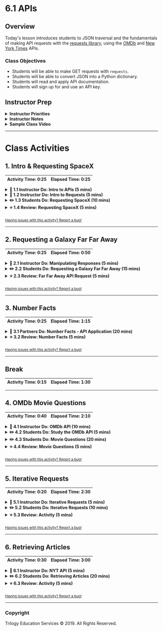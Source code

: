 # 6.1 APIs

## Overview

Today's lesson introduces students to JSON traversal and the fundamentals of making API requests with the [requests library](http://docs.python-requests.org/en/master/), using the [OMDb](https://www.omdbapi.com/) and [New York Times](https://developer.nytimes.com/) APIs.

### Class Objectives

* Students will be able to make GET requests with `requests`.
* Students will be able to convert JSON into a Python dictionary.
* Students will read and apply API documentation.
* Students will sign up for and use an API key.

## Instructor Prep

<details>
  <summary><strong>Instructor Priorities</strong></summary>

* Students will make GET requests with the `requests` Library.

* Students will manipulate JSON response to retrieve necessary values.

* Students will store JSON response in python lists and dictionaries.

* Students will identify and generate the type of request needed to request movies by leveraging the OMDB API documentation.

</details>

<details>
  <summary><strong>Instructor Notes</strong></summary>

* The NYT API imposes rate limits on requests. It shouldn't interfere with instructor demonstrations or student exercises, but be aware of it as a potential source of errors.

* You will need to provide your own unique NYT API key for the instructor demonstration and the student activity.

* Please reference our [Student FAQ](../../../05-Instructor-Resources/README.md#unit-06-python-APIs) for answers to questions frequently asked by students of this program. If you have any recommendations for additional questions, feel free to log an issue or a pull request with your desired additions.

</details>

<details>
  <summary><strong>Sample Class Video</strong></summary>

* To view an example class lecture visit (Note video may not reflect latest lesson plan): [Class Video](https://codingbootcamp.hosted.panopto.com/Panopto/Pages/Viewer.aspx?id=91755e9a-1567-422a-b60e-a93b01855609)

</details>

- - -

# Class Activities

## 1. Intro & Requesting SpaceX

| Activity Time:       0:25 |  Elapsed Time:      0:25  |
|---------------------------|---------------------------|

<details>
  <summary><strong>📣 1.1 Instructor Do: Intro to APIs (5 mins)</strong></summary>

* Send out the [Student Guide](../StudentGuide.md) for students to use as a reference as they advance through this week's activities.

* Open the [slideshow](https://docs.google.com/presentation/d/1k8c_LxO7rKmMOPkAZkmw0BqBk5UHZCPn-Y9qTgGXd0o/edit#slide=id.g5bfb14603e_0_0) and use slides 1-6 to cover the first activity. Be sure to cover the following:

* Welcome the class and let them know that the today's lesson will focus on making API calls.

* Explain that a **client** is the application/device that _asks_ for information.

* Explain that a **server** is an application/device that _supplies_ the information to the client.

  * As an analogy, give the example of a doctor asking for a patient's medical records. The doctor _requests_ information, so they are the **client** in this case. The hospital _provides_ the information and thus could be seen as the **server**. The medical records themselves are the _information_ requested.

* Ask the class the following questions:

  * Has anyone heard of the term API before?

  * Can anyone define what an API is?

* Explain that API stands for Application Programming Interface.

  * An API allows for clients and servers to communicate using their own language.

  * In the most simple case, an API allows for a client device to make a request to a server and then decipher the response.

* Show the students the [API call diagram](Images/01-APIIntro_Diagram.png) to provide an illustration of the concept.

  ![API Call Diagram](Images/01-APIIntro_Diagram.png)

* Point out how, in the diagram, the client only _requests_ information, which the server then provides.

* Explain that an API call that focuses on retrieving data is called a **get request**.

  * There are other ways for clients to interact with servers but that these methods are not necessary for today's activities.

  * API get requests are not all that different than simply visiting a website manually. Often times an API will use a URL to communicate, and the client will use a program to collect some data from the page.

* You may either show the students the example JSON in the slide deck, or visit the [JSON Placeholder page](https://jsonplaceholder.typicode.com/posts/) and explain the contents of the webpage to the class.

  ![JSON Example](Images/01-APIIntro_JSON.png)

  * This webpage acts as an example of a JSON file that would be returned by an API call. Tell students not to worry about the formatting or syntax of this object at the moment.

  * The URL is no different from the URLs students are used to using to visit "normal" websites.

  * Explain that the URLs used to communicate with APIs are often called **endpoints**.

  * Explain that the text inside of the web browser is _identical_ to what a client script would receive when making a call to this endpoint.

* Explain that the de facto standard library for making API calls in Python is [requests.py](http://docs.python-requests.org/en/master/)

* Before the next activity, you may want to direct students to a JSON formatter extension offered by the Chrome Web Store: <https://chrome.google.com/webstore/search/json%20formatter>.

</details>

<details>
  <summary><strong>📣 1.2 Instructor Do: Intro to Requests (5 mins)</strong></summary>

* Open the [slideshow](https://docs.google.com/presentation/d/1k8c_LxO7rKmMOPkAZkmw0BqBk5UHZCPn-Y9qTgGXd0o) and use slides 7-9 to accompany the beginning of this demonstration.

* Explain that for this class we will use Python's `requests` library to interact with web servers.

  * The `requests.get()` function is used to interact with a URL-based API query. It navigates to the URL and then attempts to retrieve the response from the webpage.

  * In most cases we can expect the `requests.get()` function to return a `response` object that contains the JSON (or some other highly-parsable text format) response from the API.

  * In order to interpret and analyze the `response` object we will use the `.json()` function to interact with our other Python libraries.

* Open [01-Ins_RequestsIntro/Ins_Requests_Demo.ipynb](Activities/01-Ins_RequestsIntro/Solved/Ins_Requests_Demo.ipynb) in Jupyter Notebook and go through the code with the class.

  * `import requests` to pull the Requests library into Python. This will allow the code to make API calls and collect data from a server.

  * `import json` allows Python to pull in and parse JSON objects.

  * The `url` variable contains the SpaceX URL that the class visited within a string.

  * Explain that `requests.get(url)` sends a GET request to the URL passed as a parameter. Remind students that this means that the program is _requesting_ the information stored at this URL.

    ![Basic Call](Images/01-RequestsIntro_BasicCall.png)

  * Explain that `requests.get(url)` returns a response object containing much information about the server's response, but does not seem to include the JSON requested.

    ![Response Object](Images/01-RequestsIntro_ResponseObject.png)

  * The `.json()` call must be used to convert the response object received into the JSON format seen earlier in the browser.

  * Point out how the JSON response is contained within one massive block of text. This makes it very hard to understand or read through. To counteract this, the `json.dumps()` method can be used to "pretty print" the response.

    ![Pretty Print](Images/01-RequestsIntro_PrettyPrint.png)

</details>

<details>
  <summary><strong>✏️ 1.3 Students Do: Requesting SpaceX (10 mins)</strong></summary>

* **File:** [02-Stu_SpaceX-Request/Stu_SpaceX.ipynb](Activities/02-Stu_SpaceX-Request/Unsolved/Stu_SpaceX.ipynb)

* **Instructions:** [Activities/02-Stu_SpaceX-Request/README.md](Activities/02-Stu_SpaceX-Request/README.md)

* This activity has students dig into a rather simple and well-documented API - The SpaceX API - and asks them to make a couple calls to the API using the Requests library.

* Open up [02-Stu_SpaceX-Request/Stu_SpaceX.ipynb](Activities/02-Stu_SpaceX-Request/Solved/Stu_SpaceX.ipynb) in Jupyter Notebook or show the students the following image to give them an idea of how the output should look.

* Open the [slideshow](https://docs.google.com/presentation/d/1k8c_LxO7rKmMOPkAZkmw0BqBk5UHZCPn-Y9qTgGXd0o) and use slides 10-13 to display the instructions and examples JSON response.

</details>

<details>
  <summary><strong>⭐ 1.4 Review: Requesting SpaceX (5 mins)</strong></summary>

* Open up [02-Stu_SpaceX-Request/Stu_SpaceX.ipynb](Activities/02-Stu_SpaceX-Request/Solved/Stu_SpaceX.ipynb) in Jupyter Notebook and run through the code with the class line-by-line, making certain to hit upon the following points.

  * While it is not required to "pretty print" the JSON response, it does make it a lot easier to understand. This means using `json.dumps()` and passing the formatting parameters desired.

    ![SpaceX Code1](Images/02-SpaceX_Code1.png)

  * To modify an API call to search for a single ID, use concatenation or string substitution to build the correct URL.  Here,   it is done in the `requests.get()` method.

    ![SpaceX Code2](Images/02-SpaceX_Code2.png)

</details>

<sub>[Having issues with this activity? Report a bug!](https://bit.ly/2R5kfO1)</sub>

- - -

## 2. Requesting a Galaxy Far Far Away

| Activity Time:       0:25 |  Elapsed Time:      0:50  |
|---------------------------|---------------------------|

<details>
  <summary><strong>📣 2.1 Instructor Do: Manipulating Responses (5 mins)</strong></summary>

* Open the [slideshow](https://docs.google.com/presentation/d/1k8c_LxO7rKmMOPkAZkmw0BqBk5UHZCPn-Y9qTgGXd0o) and use slides 14-16 to accompany the beginning of this demonstration.

* Point out that the solution to the previous activity used the API responses immediately by printing the JSON to the screen.

* The JSON response can be saved within a variable, however, allowing the application to refer to the dictionary multiple times and inspect its properties.

  * JSON is structurally similar to Python's dictionaries as both of these data formats use "key" and "value" pairings.

* Open [03-Ins_ManipulatingResponses/Ins_Manipulating_JSON.ipynb](Activities/03-Ins_ManipulatingResponses/Solved/Ins_Manipulating_JSON.ipynb) within an IDE and run through the code with the class.

  * So long as a response has been parsed using `response.json()` it becomes possible to navigate through and collect values like one would a dictionary.

    ![Manipulating JSON - SavingJSON](Images/03_ManipulatingResponses_SavingJSON.png)

  * Point out how the application accesses the value stored within the "cost_per_launch" key using `["cost_per_launch"]`.

    ![Manipulating JSON - CostResponse](Images/03_ManipulatingResponses_CostResponse.png)

  * Both Python dictionaries and JSON objects can contain dictionaries within dictionaries. To access the data stored within these sub-dictionaries, simply pass the parent key within brackets and then follow it up with the child key in a second set of brackets. In this case, since there is an array of sub-dictionaries, you must also use the index of the subdictionary before passing the child key.

    ![Manipulating JSON - PayloadResponse](Images/03_ManipulatingResponses_PayloadResponse.png)

</details>

<details>
  <summary><strong>✏️ 2.2 Students Do: Requesting a Galaxy Far Far Away (15 mins)</strong></summary>

* **File:** [Stu_FarFarAway.ipynb](Activities/04-Stu_FarFarAway-APIData/Unsolved/Stu_FarFarAway.ipynb)

* **Instructions:** [04-Stu_FarFarAway-APIData/README.md](Activities/04-Stu_FarFarAway-APIData/README.md)

* Students will now create an application that accesses data from the Star Wars API and prints out values from within it.

* Open the [slideshow](https://docs.google.com/presentation/d/1k8c_LxO7rKmMOPkAZkmw0BqBk5UHZCPn-Y9qTgGXd0o) and use slides 17–20 to accompany this activity. Otherwise, show the students what chart they will be attempting to create.

  ![FarFarAway - Output](Images/04-FarFarAway_Output.png)

</details>

<details>
  <summary><strong>⭐ 2.3 Review: Far Far Away API Request (5 mins)</strong></summary>

* Open up [04-Stu_FarFarAway-APIData/Stu_FarFarAway.ipynb](Activities/04-Stu_FarFarAway-APIData/Solved/Stu_FarFarAway.ipynb) in Jupyter Notebook and run through the code with the class line-by-line, making certain to hit upon the following points.

  * Printing out the original JSON is critical to understanding what keys and values an application should collect. It is also a crucial part of what is known as "Test Driven Development" as it allows the programmer to know what their outputs should be.

  ![04-FarFarAway - JSON](Images/05-FarFarAway_JSON.png)

  * To collect the character's name, reference the `["name"]` key and store it within a variable for later.

  * To collect the number of films a character has been in, reference the `["films"]` key and collect the length of the list it returns.

  * To collect the name of the character's first starship, reference the `["starships"]` key and the value at the index of `[0]`. This returns a URL to use in a second API call. The name of the starship will be held within the `["name"]` key of this JSON object.

    ![04-Far Far Away - Code](Images/05-FarFarAway_Code.png)

* Ask the class how they would go about solving the bonus.

  * Loop through the `["films"]` list and run an API call for each value within the list. Then, from the JSON returned, collect the `["title"]` and append them into a list.

  ![04-Far Far Away - CodeBonus](Images/05-FarFarAway_Bonus.png)

</details>

<sub>[Having issues with this activity? Report a bug!](https://bit.ly/2ytMVtO)</sub>

- - -

## 3. Number Facts

| Activity Time:       0:25 |  Elapsed Time:      1:15  |
|---------------------------|---------------------------|

<details>
  <summary><strong>👥 3.1 Partners Do: Number Facts - API Application (20 mins)</strong></summary>

* **File:** [05-Par_NumberFacts-APIApplication/Par_NumberFacts.ipynb](Activities/05-Par_NumberFacts-APIApplication/Unsolved/Par_NumberFacts.ipynb)

* **Instructions:** [05-Par_NumberFacts-APIApplication/README.md](Activities/05-Par_NumberFacts-APIApplication/README.md)

* Students will now join forces in creating an interactive application that uses the "numbers" API. The application will take in a number and then return a random fact about that number.

* Open up [05-Par_NumberFacts-APIApplication/Par_NumberFacts.ipynb](Activities/05-Par_NumberFacts-APIApplication/Solved/Par_NumberFacts.ipynb) in Jupyter Notebook and run the application, showing students what they will be attempting to create.

* Open the [slideshow](https://docs.google.com/presentation/d/1k8c_LxO7rKmMOPkAZkmw0BqBk5UHZCPn-Y9qTgGXd0o) and use slides 21–23 to accompany this activity. Otherwise, show the students what chart they will be attempting to create.

  ![Number Facts - Output](Images/06-NumberFacts_Output.png)

</details>

<details>
  <summary><strong>⭐ 3.2 Review: Number Facts (5 mins)</strong></summary>

* Open up [05-Par_NumberFacts-APIApplication/Par_NumberFacts.ipynb](Activities/05-Par_NumberFacts-APIApplication/Solved/Par_NumberFacts.ipynb) in Jupyter Notebook and run through the code with the class line-by-line, making certain to hit upon the following points.

  * The URL format for the Numbers API is `http://numbersapi.com/<Number>/<Type>?json` unless the "Date" type is being used. If the "Date" type is used then the format is `http://numbersapi.com/<Month>/<Day>/<Type>?json`.

  * Since the API call for "Date" is different from the rest, an `if` statement should check what type of data the user would like to search for. This way the API call can be changed based upon their choice.

    ![Number Facts - Code](Images/06-NumberFacts_Code.png)

</details>

<sub>[Having issues with this activity? Report a bug!](https://bit.ly/2UV7KpF)</sub>

- - -

## Break

| Activity Time:       0:15 |  Elapsed Time:      1:30  |
|---------------------------|---------------------------|

- - -

## 4. OMDb Movie Questions

| Activity Time:       0:40 |  Elapsed Time:      2:10  |
|---------------------------|---------------------------|

<details>
  <summary><strong>📣 4.1 Instructor Do: OMDb API (10 mins)</strong></summary>

* Open the [slideshow](https://docs.google.com/presentation/d/1k8c_LxO7rKmMOPkAZkmw0BqBk5UHZCPn-Y9qTgGXd0o) and use slides 25-28 to accompany the beginning of this demonstration. Be sure to cover the following talking points:

  * After having spent some time working with simple JSON objects, students are now ready to tackle handling JSON responses from more complex APIs.

  * The next couple of exercises will make use of the [OMDb API](https://www.omdbapi.com/) and send out the link.

  * One of the biggest differences of the OMDb API from our previous API examples is the format of the URL. In this case we will have to use URL parameters.

  * The two basic parameters used in the OMDb API get request are `?t=` and `api_key`.

  * Explain that the `t` within the URL string stands for "title". This means that the URL `http://www.omdbapi.com/?t=Aliens` is asking the omdb API to return all of the information on movies with the title "Aliens."

  * Explain that the section of the URL following such a question mark is called a **query string**.

  * Query strings are a way of sending information from the client to the server, which the server can then interpret to return more specific data.

    ![OMDB Query String](Images/07-OmdbIntro_Query.png)

  * The query string also includes something known as an "API Key" at the end. API keys are used by developers to collect data from APIs with some layers of protection on them. Without a valid API key for the omdb API, for example, no data would be returned.

* Open the [06-Ins_OMDbRequests/Ins_OMDbRequests.ipynb](Activities/06-Ins_OMDbRequests/Solved/Ins_OMDbRequests.ipynb) demo in Jupyter Notebook.

* Point out that this looks nearly identical to the API calls students have been working with. The URL for the API is stored before an API call is made. The response is then stored and converted to JSON. The keys are then printed via dictionary access.

* Point out that, other than the query string, there is nothing new here—students are now capable of interacting with complex real-world APIs!

  ![OMDB Print](Images/07-OmdbIntro_Print.png)

</details>

<details>
  <summary><strong>✏️ 4.2 Students Do: Study the OMDb API (5 mins)</strong></summary>

* **Instructions:** [07-Stu_Explore_OMDb_API/README.md](Activities/07-Stu_Explore_OMDb_API/README.md)

* For this first part of the OMDB activity, students will be spending some time reviewing the documentation for the OMDB API and testing it out.

* Open the [slideshow](https://docs.google.com/presentation/d/1k8c_LxO7rKmMOPkAZkmw0BqBk5UHZCPn-Y9qTgGXd0o) and use slides 29-30 to display the instructions.

</details>

<details>
  <summary><strong>✏️ 4.3 Students Do: Movie Questions (20 mins)</strong></summary>

* **File:** [08-Stu_MovieQuestions/Stu_MovieQuestions.ipynb](Activities/08-Stu_MovieQuestions/Unsolved/Stu_MovieQuestions.ipynb)

* **Instructions:** [08-Stu_MovieQuestions/README.md](Activities/08-Stu_MovieQuestions/README.md)

* The class will now test their skills with the OMDB API as they attempt to collect some data from the API in order to answer a series of questions.

* Open the [slideshow](https://docs.google.com/presentation/d/1k8c_LxO7rKmMOPkAZkmw0BqBk5UHZCPn-Y9qTgGXd0o) and use slides 31-33 to display the instructions.

</details>

<details>
  <summary><strong>⭐ 4.4 Review: Movie Questions (5 mins)</strong></summary>

* Open up [08-Stu_MovieQuestions/Stu_MovieQuestions.ipynb](Activities/08-Stu_MovieQuestions/Solved/Stu_MovieQuestions.ipynb) in Jupyter Notebook and run through the code with the class line-by-line, making certain to hit upon the following points.

  * Point out that this activity did _not_ require the use of query string parameters other than `t`.

  * Point out that each response contains a full swath of information for each movie by default. This activity could be solved by simply dumping the JSON and identifying the right key to retrieve.

    ![Movie Questions - Code](Images/08-MovieQuestions_Code.png)

</details>

<sub>[Having issues with this activity? Report a bug!](https://bit.ly/2UD0AY4)</sub>

- - -

## 5. Iterative Requests

| Activity Time:       0:20 |  Elapsed Time:      2:30  |
|---------------------------|---------------------------|

<details>
  <summary><strong>📣 5.1 Instructor Do: Iterative Requests (5 mins)</strong></summary>

* Open the [slideshow](https://docs.google.com/presentation/d/1k8c_LxO7rKmMOPkAZkmw0BqBk5UHZCPn-Y9qTgGXd0o) and use slides 34-37 to accompany the beginning of this demonstration.

* Point out that the APIs the class has worked with so far have provided all the information needed from single requests.

* Explain that, sometimes, APIs will only respond with _some_ of the information needed on each request made.

  * It's common, for instance, for APIs to send a limited amount of data in response to each call.

  * The New York Times API for retrieving articles, for instance, only returns 10 at a time. In this case, if a programmer wanted to retrieve 30 articles, they would have to make 3 API calls.

* Explain that API calls can be made _iteratively_ by sending GET requests out from within a loop.

* Point out that an application may want to retrieve a small subset of articles with non-sequential IDs. For example, a user might want to see the posts whose IDs are 3; 89; and 74.

  * It would be wasteful to retrieve all 100 records, take the three that are desired, and throw away the rest. Rather, the application should request _only the articles needed_ and nothing more.

  * Explain that this can be done by storing the IDs desired within a list and then making an API call inside a loop for each ID inside of the list.

* Open [09-Ins_IterativeRequests/Ins_IterativeRequests.ipynb](Activities/09-Ins_IterativeRequests/Solved/Ins_IterativeRequests.ipynb).

  * Explain that the line containing `random.sample` simply generates a list of random IDs between 1 and 100 to request from the API.

  * Reassure students that they don't need to focus on this line just yet. This code is for generating data but is not related to iterative API requests per se.

  * Explain that the for loop makes a request to the API for each ID in the list and stores the response in `response_json`.

    ![Iterative Requests - Code](Images/09-IterativeRequests_Code.png)

* Run the sample code a couple of times and draw attention to the command-line output. Point out that the IDs are indeed random on each execution of the script.

</details>

<details>
  <summary><strong>✏️ 5.2 Students Do: Iterative Requests (10 mins)</strong></summary>

* **File:** [10-Stu_MovieLoop/Stu_MovieLoop.ipynb](Activities/10-Stu_MovieLoop/Unsolved/Stu_MovieLoop.ipynb)

* **Instructions:** [10-Stu_MovieLoop/README.md](Activities/10-Stu_MovieLoop/README.md)

* The class will now test their knowledge of iterative requests by looping through a list of movies and collecting data from the OMDB API on each movie.

* Explain to students that the next activity requires them to loop through a given list and return information about that list. You may also want to show them the image below to help them visualize the expected output.

  ![Movie Loop - Output](Images/10-MovieLoop_Output.png)

* Open the [slideshow](https://docs.google.com/presentation/d/1k8c_LxO7rKmMOPkAZkmw0BqBk5UHZCPn-Y9qTgGXd0o) and use slides 38-41 to display the instructions and sample output.

</details>

<details>
  <summary><strong>⭐ 5.3 Review: Activity (5 mins)</strong></summary>

* Open up [10-Stu_MovieLoop/Stu_MovieLoop.ipynb](Activities/10-Stu_MovieLoop/Solved/Stu_MovieLoop.ipynb) in Jupyter Notebook and run each cell after having students explain the code.

  ![Movie Loop - Code](Images/10-MovieLoop_Code.png)

</details>

<sub>[Having issues with this activity? Report a bug!](https://bit.ly/3bRoCEF)</sub>

- - -

## 6. Retrieving Articles

| Activity Time:       0:30 |  Elapsed Time:      3:00  |
|---------------------------|---------------------------|

<details>
  <summary><strong>📣 6.1 Instructor Do: NYT API (5 mins)</strong></summary>

* Open the [slideshow](https://docs.google.com/presentation/d/1k8c_LxO7rKmMOPkAZkmw0BqBk5UHZCPn-Y9qTgGXd0o) and use slides 42- to accompany the beginning of this demonstration.

* Explain that the final activity for the day will be an exercise in exploring yet another, fully-featured, "real-world" API; the New York Times article API.

* Explain that up until this point in time we have been using APIs that do not require an API key. However the NYT article API does requires its user to register for an API key.

  * Walk through the process of acquiring an API key with the class.

  * First create an account with NYT by filling out this [form](https://developer.nytimes.com/accounts/create).

  ![NYT Create Account](Images/11-NYT_account.png)

  * Navigate to the index of the email used to sign-up and activate the account.

  * **Note:** Make sure to have students check their spam folder for the email from New York Times article API.

  * Navigate back the [sign in page](https://developer.nytimes.com/accounts/login) and login with the newly created account.

* Once students have successfully made a NYT account and logged in, it's time to create an app and obtain an API KEY.

  * From the drop down on the top right next to their email, click on apps.

  ![select apps](Images/11-select_apps.png)

  * Click on **+NEW APP**.

  * This will bring you to app creation page. Give the app any name.

  ![Name app](Images/11-NYT_name_app.png)

  * Scroll down to the **Article Search API** and select it.

  ![Article API](Images/11-article_api.png)

  * Scroll back up to the top and click **CREATE**.

* After the app is created, you will be re-directed to the app page, which contains the API key. Explain to students that they will use this key to interact with the NYT API.

  ![NYT API Key](Images/11-NYT_api_key.png)

* Send out the [documentation](https://developer.nytimes.com/docs/articlesearch-product/1/overview) for the NYT API and give a brief overview of some of its features.

    ![NYT Docs](Images/11-NYTApi_Docs.png)

  * Try not to delve too deeply into the documentation, however, as part of the next activity should have students reading through it in order to uncover the query strings they need to create.

* Explain that it is always a better idea to save your API keys in a separate config file from the scripts that use them.

  * This adds security to your scripting/ programming by dissociating your personal information from your analysis

  * As an added bonus you can add all of your API keys from different sites into a single config file that your different API query scripts point to

* Point out that it is critical to never publish your config files/ API keys on Github.

  * Many sites have a bandwidth limit that can be easily exceeded if more than one user uses a single API key. Additionally, some sites charge the user for each query.

* Open the [11-Ins_NYTAPI/Ins_NYT_API.ipynb](Activities/11-Ins_NYTAPI/Solved/Ins_NYT_API.ipynb) demo within an IDE and then run the application while explaining each part of the code.

  * Highlight the use of the `config.py` file to store the `api_key`, and discuss that it is good practice to not upload API keys to GitHub.  While this API key is free, some services charge past a certain usage point.  Therefore, students should protect them from public view.  Discuss with students that they should add `config.py` to their `.gitignore` file or create environment variables for all homework and projects they will be saving to a repo.

  ![NYT API Code](Images/11-NYTApi_Code.png)

</details>

<details>
  <summary><strong>✏️ 6.2 Students Do: Retrieving Articles (20 mins)</strong></summary>

* **File:** [12-Stu_RetrieveArticles/Stu_Retrieve_Articles.ipynb](Activities/12-Stu_RetrieveArticles/Unsolved/Stu_Retrieve_Articles.ipynb)

* **Instructions:** [12-Stu_RetrieveArticles/README.md](Activities/12-Stu_RetrieveArticles/README.md)

* Students will now create an application that grabs articles from the NYT API, stores them within a list, and prints snippets of the articles to the screen.

* Open up [12-Stu_RetrieveArticles/Stu_Retrieve_Articles.ipynb](Activities/12-Stu_RetrieveArticles/Solved/Stu_Retrieve_Articles.ipynb) within the console and run the application, showing students what they will be attempting to create.

  ![Retrieve Articles - Output](Images/12-RetrieveArticles_Output.png)

* Open the [slideshow](https://docs.google.com/presentation/d/1k8c_LxO7rKmMOPkAZkmw0BqBk5UHZCPn-Y9qTgGXd0o) and use slides 47-50 to display the instructions and sample output.

</details>

<details>
  <summary><strong>⭐ 6.3 Review: Activity (5 mins)</strong></summary>

* Open up [12-Stu_RetrieveArticles/Stu_Retrieve_Articles.ipynb](Activities/12-Stu_RetrieveArticles/Solved/Stu_Retrieve_Articles.ipynb) in Jupyter Notebook and run through the code with the class line-by-line, making certain to hit upon the following points.

  * Ask different students to explain their solutions for each bullet point of the Instructions.

  * Focus on explaining the various query parameters used to build the query URL. These include:

  * `api-key`, the parameter that allows the code to query the server

  * `q`, for the keyword to **q**uery on

  * `begin_date` and `end_date`, both with format YYYYMMDD

* Point out that the remainder of the activity is similar to activities students completed before — the major difference is that they had to dig through documentation to find the right keys to use for this one.

  ```python
  # Dependencies
  import requests
  import time
  from config import api_key

  url = "https://api.nytimes.com/svc/search/v2/articlesearch.json?"

  # Store a search term
  query = "obama"

  # Search for articles published between a begin and end date
  begin_date = "20160101"
  end_date = "20160130"

  query_url = f"{url}api-key={api_key}&q={query}&begin_date={begin_date}&end_date={end_date}"

  # Retrieve articles
  articles = requests.get(query_url).json()
  articles_list = articles["response"]["docs"]

  # Print out retrieved articles
  for article in article_list:
    	print(f'A snippet from the article: {article["snippet"]}')
    	print('---------------------------')
  ```

* Briefly explain the solution to the bonus.

  * Explain that each API call retrieves 10 articles by default. Each group of articles is called a _page_.

  * If we want more articles, we need to tell the API to respond with _different pages_.

  * To do this, we simply append a `page` parameter, which is equal to the number of the page we want to retrieve.

  * Point out that sending requests like this often exceeds the rate limit for free-tier users.

  * Explain that a **rate limit** is a way for an API to throttle the number of requests a given application can make, in order to prevent abuse or server overload.

  * **Note**: Warn students not to print the query URLs with their key included; this would jeopardize their key if pushed to a public repository.

</details>

<sub>[Having issues with this activity? Report a bug!](https://bit.ly/3dQXYNK)</sub>

- - -

### Copyright

Trilogy Education Services © 2019. All Rights Reserved.

